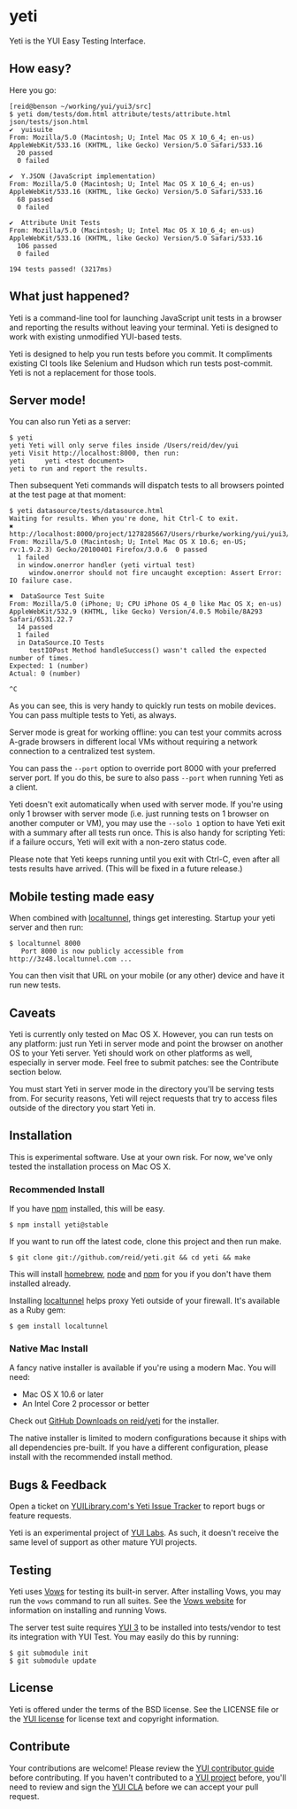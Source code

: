 yeti
====

Yeti is the YUI Easy Testing Interface.

How easy?
--------

Here you go:

    [reid@benson ~/working/yui/yui3/src]
    $ yeti dom/tests/dom.html attribute/tests/attribute.html json/tests/json.html 
    ✔  yuisuite
    From: Mozilla/5.0 (Macintosh; U; Intel Mac OS X 10_6_4; en-us) AppleWebKit/533.16 (KHTML, like Gecko) Version/5.0 Safari/533.16
      20 passed
      0 failed

    ✔  Y.JSON (JavaScript implementation)
    From: Mozilla/5.0 (Macintosh; U; Intel Mac OS X 10_6_4; en-us) AppleWebKit/533.16 (KHTML, like Gecko) Version/5.0 Safari/533.16
      68 passed
      0 failed

    ✔  Attribute Unit Tests
    From: Mozilla/5.0 (Macintosh; U; Intel Mac OS X 10_6_4; en-us) AppleWebKit/533.16 (KHTML, like Gecko) Version/5.0 Safari/533.16
      106 passed
      0 failed

    194 tests passed! (3217ms)

What just happened?
-------------------

Yeti is a command-line tool for launching JavaScript unit tests in a browser and reporting the results without leaving your terminal. Yeti is designed to work with existing unmodified YUI-based tests.

Yeti is designed to help you run tests before you commit. It compliments existing CI tools like Selenium and Hudson which run tests post-commit. Yeti is not a replacement for those tools.

Server mode!
------------

You can also run Yeti as a server:

    $ yeti
    yeti Yeti will only serve files inside /Users/reid/dev/yui
    yeti Visit http://localhost:8000, then run:
    yeti     yeti <test document>
    yeti to run and report the results.

Then subsequent Yeti commands will dispatch tests to all browsers pointed at the test page at that moment:

    $ yeti datasource/tests/datasource.html
    Waiting for results. When you're done, hit Ctrl-C to exit.
    ✖  http://localhost:8000/project/1278285667/Users/rburke/working/yui/yui3/src/datasource/tests/datasource.html
    From: Mozilla/5.0 (Macintosh; U; Intel Mac OS X 10.6; en-US; rv:1.9.2.3) Gecko/20100401 Firefox/3.0.6  0 passed
      1 failed
      in window.onerror handler (yeti virtual test)
         window.onerror should not fire uncaught exception: Assert Error: IO failure case.

    ✖  DataSource Test Suite
    From: Mozilla/5.0 (iPhone; U; CPU iPhone OS 4_0 like Mac OS X; en-us) AppleWebKit/532.9 (KHTML, like Gecko) Version/4.0.5 Mobile/8A293 Safari/6531.22.7
      14 passed
      1 failed
      in DataSource.IO Tests
         testIOPost Method handleSuccess() wasn't called the expected number of times.
    Expected: 1 (number)
    Actual: 0 (number)

    ^C

As you can see, this is very handy to quickly run tests on mobile devices. You can pass multiple tests to Yeti, as always.

Server mode is great for working offline: you can test your commits across A-grade browsers in different local VMs without requiring a network connection to a centralized test system.

You can pass the `--port` option to override port 8000 with your preferred server port. If you do this, be sure to also pass `--port` when running Yeti as a client.

Yeti doesn't exit automatically when used with server mode. If you're using only 1 browser with server mode (i.e. just running tests on 1 browser on another computer or VM), you may use the `--solo 1` option to have Yeti exit with a summary after all tests run once. This is also handy for scripting Yeti: if a failure occurs, Yeti will exit with a non-zero status code.

Please note that Yeti keeps running until you exit with Ctrl-C, even after all tests results have arrived. (This will be fixed in a future release.)

Mobile testing made easy
------------------------

When combined with [localtunnel][], things get interesting. Startup your yeti server and then run:

    $ localtunnel 8000
       Port 8000 is now publicly accessible from http://3z48.localtunnel.com ...

You can then visit that URL on your mobile (or any other) device and have it run new tests.

Caveats
-------

Yeti is currently only tested on Mac OS X. However, you can run tests on any platform: just run Yeti in server mode and point the browser on another OS to your Yeti server. Yeti should work on other platforms as well, especially in server mode. Feel free to submit patches: see the Contribute section below.

You must start Yeti in server mode in the directory you'll be serving tests from. For security reasons, Yeti will reject requests that try to access files outside of the directory you start Yeti in.

Installation
------------

This is experimental software. Use at your own risk. For now, we've only tested the installation process on Mac OS X.

### Recommended Install

If you have [npm][] installed, this will be easy.

    $ npm install yeti@stable

If you want to run off the latest code, clone this project and then run make.

    $ git clone git://github.com/reid/yeti.git && cd yeti && make

This will install [homebrew][], [node][] and [npm][] for you if you don't have them installed already.

Installing [localtunnel][] helps proxy Yeti outside of your firewall. It's available as a Ruby gem:

    $ gem install localtunnel

### Native Mac Install

A fancy native installer is available if you're using a modern Mac. You will need:

* Mac OS X 10.6 or later
* An Intel Core 2 processor or better

Check out [GitHub Downloads on reid/yeti][dl] for the installer.

The native installer is limited to modern configurations because it ships with all dependencies pre-built. If you have a different configuration, please install with the recommended install method.

Bugs & Feedback
---------------

Open a ticket on [YUILibrary.com's Yeti Issue Tracker][issues] to report bugs or feature requests.

Yeti is an experimental project of [YUI Labs][]. As such, it doesn't receive the same level of support as other mature YUI projects.

Testing
-------

Yeti uses [Vows][] for testing its built-in server. After installing Vows, you may run the `vows` command to run all suites. See the [Vows website][Vows] for information on installing and running Vows.

The server test suite requires [YUI 3][yui3] to be installed into tests/vendor to test its integration with YUI Test. You may easily do this by running:

    $ git submodule init
    $ git submodule update

License
-------

Yeti is offered under the terms of the BSD license. See the LICENSE file or the [YUI license][license] for license text and copyright information.

Contribute
----------

Your contributions are welcome! Please review the [YUI contributor guide][CLA] before contributing. If you haven't contributed to a [YUI project][YUI] before, you'll need to review and sign the [YUI CLA][CLA] before we can accept your pull request.

  [jspec]: http://github.com/visionmedia/jspec
  [yui3]: http://github.com/yui/yui3
  [localtunnel]: http://localtunnel.com/
  [homebrew]: http://github.com/mxcl/homebrew
  [node]: http://nodejs.org/
  [npm]: http://npmjs.org/
  [dl]: http://github.com/reid/yeti/downloads
  [issues]: http://yuilibrary.com/projects/yeti/newticket
  [YUI Labs]: http://yuilibrary.com/labs/
  [Vows]: http://vowsjs.org/
  [license]: http://developer.yahoo.com/yui/license.html
  [CLA]: http://developer.yahoo.com/yui/community/#cla
  [YUI]: http://yuilibrary.com/
